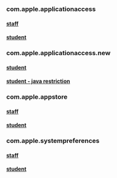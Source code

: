 ### com.apple.applicationaccess
#### [staff](https://github.com/sincerelyjoshin/macOS-configuration-profiles/blob/master/com.apple.applicationaccess/staff/com.apple.applicationaccess.plist)
#### [student](https://github.com/sincerelyjoshin/macOS-configuration-profiles/blob/master/com.apple.applicationaccess/student/com.apple.applicationaccess.plist)
### com.apple.applicationaccess.new
#### [student](https://github.com/sincerelyjoshin/macOS-configuration-profiles/blob/master/com.apple.applicationaccess.new/student/com.apple.applicationaccess.new.plist)
#### [student - java restriction](https://github.com/sincerelyjoshin/macOS-configuration-profiles/blob/master/com.apple.applicationaccess.new/student/java_restriction/com.apple.applicationaccess.new.plist)
### com.apple.appstore
#### [staff](https://github.com/sincerelyjoshin/macOS-configuration-profiles/blob/master/com.apple.appstore/staff/com.apple.appstore.plist)
#### [student](https://github.com/sincerelyjoshin/macOS-configuration-profiles/blob/master/com.apple.appstore/student/com.apple.appstore.plist)
### com.apple.systempreferences
#### [staff](https://github.com/sincerelyjoshin/macOS-configuration-profiles/blob/master/com.apple.systempreferences/staff/com.apple.systempreferences.plist)
#### [student](https://github.com/sincerelyjoshin/macOS-configuration-profiles/blob/master/com.apple.systempreferences/student/com.apple.systempreferences.plist)
